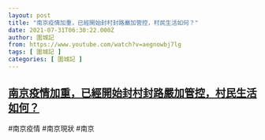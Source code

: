 ```yaml
---
layout: post
title: "南京疫情加重，已經開始封村封路嚴加管控，村民生活如何？"
date: 2021-07-31T06:30:22.000Z
author: 圍城記
from: https://www.youtube.com/watch?v=aegnowbj7lg
tags: [ 圍城記 ]
categories: [ 圍城記 ]
---
```

<!--1627713022000-->
[南京疫情加重，已經開始封村封路嚴加管控，村民生活如何？](https://www.youtube.com/watch?v=aegnowbj7lg)
------

<div>
#南京疫情 #南京現狀 #南京
</div>
